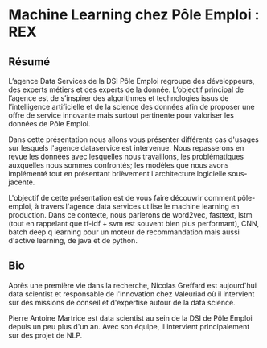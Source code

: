 # Machine Learning chez Pôle Emploi : REX

## Résumé

L’agence Data Services de la DSI Pôle Emploi regroupe des
développeurs, des experts métiers et des experts de la
donnée. L’objectif principal de l’agence est de s’inspirer des
algorithmes et technologies issus de l’intelligence artificielle et de
la science des données afin de proposer une offre de service innovante
mais surtout pertinente pour valoriser les données de Pôle Emploi.

Dans cette présentation nous allons vous présenter différents cas
d'usages sur lesquels l'agence dataservice est intervenue. Nous
repasserons en revue les données avec lesquelles nous travaillons, les
problématiques auxquelles nous sommes confrontés; les modèles que nous
avons implémenté tout en présentant brièvement l'architecture
logicielle sous-jacente.

L'objectif de cette présentation est de vous faire découvrir comment
pôle-emploi, à travers l'agence data services utilise le machine
learning en production. Dans ce contexte, nous parlerons de word2vec,
fasttext, lstm (tout en rappelant que tf-idf + svm est souvent bien
plus performant), CNN, batch deep q learning pour un moteur de
recommandation mais aussi d'active learning, de java et de python.

## Bio

Après une première vie dans la recherche, Nicolas Greffard est
aujourd'hui data scientist et responsable de l'innovation chez
Valeuriad où il intervient sur des missions de conseil et d'expertise
autour de la data science.

Pierre Antoine Martrice est data scientist au sein de la DSI de Pôle
Emploi depuis un peu plus d'un an. Avec son équipe, il intervient
principalement sur des projet de NLP.
